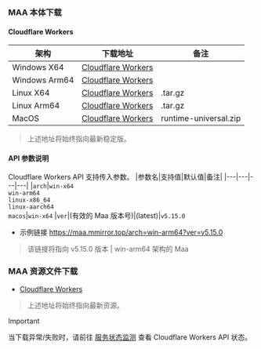 ### MAA  本体下载

#### Cloudflare Workers
|架构|下载地址|备注|
|---|---|---|
|Windows X64|[Cloudflare Workers](https://maa.mmirror.top?arch=win-x64)| 
|Windows Arm64|[Cloudflare Workers](https://maa.mmirror.top?arch=win-arm64)|
|Linux X64|[Cloudflare Workers](https://maa.mmirror.top?arch=linux-x86_64)|.tar.gz
|Linux Arm64|[Cloudflare Workers](https://maa.mmirror.top?arch=linux-aarch64)|.tar.gz
|MacOS|[Cloudflare Workers](https://maa.mmirror.top?arch=macos)|runtime-universal.zip
>上述地址将始终指向最新稳定版。

#### API 参数说明
Cloudflare Workers API 支持传入参数。
|参数名|支持值|默认值|备注|
|---|---|---|---|
|`arch`|`win-x64`<br>`win-arm64`<br>`linux-x86_64 `<br>`linux-aarch64`<br>`macos`|`win-x64`
|`ver`|(有效的 Maa 版本号)|(latest)|`v5.15.0`
- 示例链接
https://maa.mmirror.top/arch=win-arm64?ver=v5.15.0
> 该链接将指向 v5.15.0 版本 | win-arm64 架构的 Maa

### MAA 资源文件下载
- [Cloudflare Workers](https://res.maa.mmirror.top)
>上述地址将始终指向最新资源。

>[!IMPORTANT]
当下载异常/失败时，请前往 [服务状态监测](https://mmirror.top/status) 查看 Cloudflare Workers API 状态。